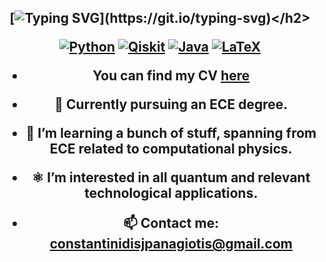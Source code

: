 <h2 align="center">
  
[![Typing SVG](https://readme-typing-svg.demolab.com?font=times+new+roman&weight=500&size=32&duration=5070&pause=850&center=true&width=435&lines=Get+in+touch!;QC+%2B+ML+%3D+ECE;***********)](https://git.io/typing-svg)</h2>
<p>
  <a href="#"><img alt="Python" src="https://img.shields.io/badge/Python-14354C.svg?logo=python&logoColor=white"></a>
  <a href="#"><img alt="Qiskit" src="https://img.shields.io/badge/C++-03599C.svg?logo=c++-blue&logoColor=white"></a>
  <a href="#"><img alt="Java" src="https://custom-icon-badges.herokuapp.com/badge/Java-white.svg?logo=java&logoColor=03599C"></a>
  <a href="#"><img alt="LaTeX" src="https://img.shields.io/badge/LaTeX-008080.svg?logo=LaTeX&logoColor=white"></a>
</p>

- You can find my CV [here](https://github.com/pConstantinidis/pConstantinidis/blob/main/pconstant_cv.pdf)

- 🔭 Currently pursuing an ECE degree.

- 🌱 I’m learning a bunch of stuff, spanning from ECE related to computational physics.

- ⚛ I’m interested in all quantum and relevant technological applications.

- 📫 Contact me: constantinidisjpanagiotis@gmail.com

<!--
**pConstantinidis/pConstantinidis** is a ✨ _special_ ✨ repository because its `README.md` (this file) appears on your GitHub profile.
-->
<!--
## Some stats
![pConstantinidis's Stats](https://github-readme-stats.vercel.app/api?username=pConstantinidis&theme=algolia&show_icons=true&hide_border=true&count_private=true)
-->
